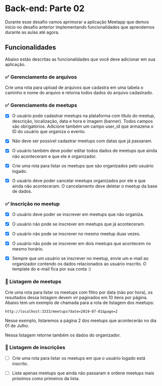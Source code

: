 # Back-end: Parte 02

Durante esse desafio vamos aprimorar a aplicação Meetapp que demos início no desafio anterior implementando funcionalidades que aprendemos durante as aulas até agora.

## Funcionalidades

Abaixo estão descritas as funcionalidades que você deve adicionar em sua aplicação.

### :white_check_mark: Gerenciamento de arquivos

Crie uma rota para upload de arquivos que cadastra em uma tabela o caminho e nome do arquivo e retorna todos dados do arquivo cadastrado.

### :white_check_mark: Gerenciamento de meetups

- [x] O usuário pode cadastrar meetups na plataforma com título do meetup, descrição, localização, data e hora e imagem (banner). Todos campos são obrigatórios. Adicione também um campo user_id que armazena o ID do usuário que organiza o evento.

- [x] Não deve ser possível cadastrar meetups com datas que já passaram.

- [x] O usuário também deve poder editar todos dados de meetups que ainda não aconteceram e que ele é organizador.

- [x] Crie uma rota para listar os meetups que são organizados pelo usuário logado.

- [x] O usuário deve poder cancelar meetups organizados por ele e que ainda não aconteceram. O cancelamento deve deletar o meetup da base de dados.

### :white_check_mark: Inscrição no meetup

- [x] O usuário deve poder se inscrever em meetups que não organiza.

- [x] O usuário não pode se inscrever em meetups que já aconteceram.

- [x] O usuário não pode se inscrever no mesmo meetup duas vezes.

- [x] O usuário não pode se inscrever em dois meetups que acontecem no mesmo horário.

- [x] Sempre que um usuário se inscrever no meetup, envie um e-mail ao organizador contendo os dados relacionados ao usuário inscrito. O template do e-mail fica por sua conta :)

### :black_square_button: Listagem de meetups

Crie uma rota para listar os meetups com filtro por data (não por hora), os resultados dessa listagem devem vir paginados em 10 itens por página. Abaixo tem um exemplo de chamada para a rota de listagem dos meetups:

```
http://localhost:3333/meetups?date=2019-07-01&page=2
```

Nesse exemplo, listaremos a página 2 dos meetups que acontecerão no dia 01 de Julho.

Nessa listagem retorne também os dados do organizador.

### :black_square_button: Listagem de inscrições

- [ ] Crie uma rota para listar os meetups em que o usuário logado está inscrito.

- [ ] Liste apenas meetups que ainda não passaram e ordene meetups mais próximos como primeiros da lista.
